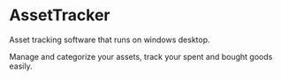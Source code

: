 # AssetTracker
Asset tracking software that runs on windows desktop.

Manage and categorize your assets, track your spent and bought goods easily.
